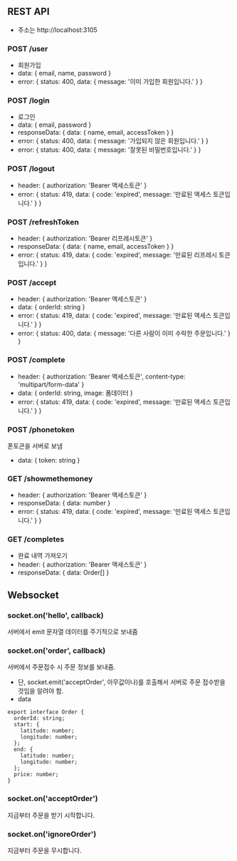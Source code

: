 ## REST API
- 주소는 http://localhost:3105
### POST /user
- 회원가입
- data: { email, name, password }
- error: { status: 400, data: { message: '이미 가입한 회원입니다.' } }
### POST /login
- 로그인
- data: { email, password }
- responseData: { data: { name, email, accessToken } }
- error: { status: 400, data: { message: '가입되지 않은 회원입니다.' } }
- error: { status: 400, data: { message: '잘못된 비밀번호입니다.' } }
### POST /logout
- header: { authorization: 'Bearer 액세스토큰' }
- error: { status: 419, data: { code: 'expired', message: '만료된 액세스 토큰입니다.' } }
### POST /refreshToken
- header: { authorization: 'Bearer 리프레시토큰' }
- responseData: { data: { name, email, accessToken } }
- error: { status: 419, data: { code: 'expired', message: '만료된 리프레시 토큰입니다.' } }
### POST /accept
- header: { authorization: 'Bearer 액세스토큰' }
- data: { orderId: string }
- error: { status: 419, data: { code: 'expired', message: '만료된 액세스 토큰입니다.' } }
- error: { status: 400, data: { message: '다른 사람이 이미 수락한 주문입니다.' } }
### POST /complete
- header: { authorization: 'Bearer 액세스토큰', content-type: 'multipart/form-data' }
- data: { orderId: string, image: 폼데이터 }
- error: { status: 419, data: { code: 'expired', message: '만료된 액세스 토큰입니다.' } }
### POST /phonetoken
폰토큰을 서버로 보냄
- data: { token: string }
### GET /showmethemoney
- header: { authorization: 'Bearer 액세스토큰' }
- responseData: { data: number }
- error: { status: 419, data: { code: 'expired', message: '만료된 액세스 토큰입니다.' } }
### GET /completes
- 완료 내역 가져오기
- header: { authorization: 'Bearer 액세스토큰' }
- responseData: { data: Order[] }

## Websocket
### socket.on('hello', callback)
서버에서 emit 문자열 데이터를 주기적으로 보내줌

### socket.on('order', callback)
서버에서 주문접수 시 주문 정보를 보내줌.
- 단, socket.emit('acceptOrder', 아무값이나)를 호출해서 서버로 주문 접수받을 것임을 알려야 함.
- data
```
export interface Order {
  orderId: string;
  start: {
    latitude: number;
    longitude: number;
  };
  end: {
    latitude: number;
    longitude: number;
  };
  price: number;
}
```
### socket.on('acceptOrder')
지금부터 주문을 받기 시작합니다.

### socket.on('ignoreOrder')
지금부터 주문을 무시합니다.